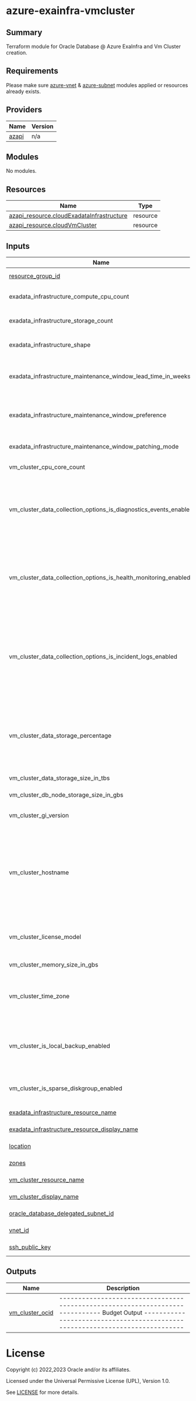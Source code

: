 # azure-exainfra-vmcluster
## Summary

Terraform module for Oracle Database @ Azure ExaInfra and Vm Cluster creation.


<!-- BEGIN_TF_DOCS -->
## Requirements

Please make sure [azure-vnet](../../modules/azure-network/azure-vnet) & [azure-subnet](../../modules/azure-network/azure-subnet) modules applied or resources already exists.

## Providers

| Name                                                | Version |
|-----------------------------------------------------|---------|
| <a name="provider_azapi"></a> [azapi](#provider\_azapi) | n/a |

## Modules

No modules.

## Resources

| Name | Type |
|------|------|
| [azapi_resource.cloudExadataInfrastructure](https://docs.oracle.com/en-us/iaas/odaaz/odaaz-using-terraform.html) | resource |
| [azapi_resource.cloudVmCluster](https://docs.oracle.com/en-us/iaas/odaaz/odaaz-using-terraform.html) | resource |

## Inputs

| Name                                                                                                                                           | Description                                                                                                                                                                                                                                                                                                            | Type     | Default | Required |
|------------------------------------------------------------------------------------------------------------------------------------------------|------------------------------------------------------------------------------------------------------------------------------------------------------------------------------------------------------------------------------------------------------------------------------------------------------------------------|----------|---------|:--------:|
| <a name="resource_group_id"></a> [resource\_group\_id](#input\_resource\_group\_id)                                                            | The Azure Id of resource group                                                                                                                                                                                                                                                                                         | `string` | n/a | yes |
| exadata_infrastructure_compute_cpu_count                                                            | The number of compute servers for the cloud Exadata infrastructure.                                                                                                                                                                                                                                                    | `number` | n/a | yes |
| exadata_infrastructure_storage_count                                                            | The number of storage servers for the Exadata infrastructure                                                                                                                                                                                                                                                           | `number` | n/a | yes |
| exadata_infrastructure_shape                                                            | The shape of the cloud Exadata infrastructure resource. e.g. Exadata.X9M                                                                                                                                                                                                                                               | `string` | n/a | yes |
| exadata_infrastructure_maintenance_window_lead_time_in_weeks                                                            | Lead time window allows user to set a lead time to prepare for a down time. The lead time is in weeks and valid value is between 1 to 4.                                                                                                                                                                               | `number` | n/a | yes |
| exadata_infrastructure_maintenance_window_preference                                                            | The maintenance window scheduling preference.Allowed values are: NO_PREFERENCE, CUSTOM_PREFERENCE.                                                                                                                                                                                                                     | `string` | n/a | yes |
| exadata_infrastructure_maintenance_window_patching_mode                                                            | Cloud Exadata infrastructure node patching method, either ROLLING or NONROLLING.                                                                                                                                                                                                                                       | `string` | n/a | yes |
| vm_cluster_cpu_core_count                                                            | "The number of CPU cores to enable for the VM cluster.                                                                                                                                                                                                                                                                 | `number` | n/a | yes |
| vm_cluster_data_collection_options_is_diagnostics_events_enabled                                                            | Indicates whether diagnostic collection is enabled for the VM cluster/Cloud VM cluster/VMBM DBCS. Enabling diagnostic collection allows you to receive Events service notifications for guest VM issues.                                                                                                               | `bool`   | n/a | yes |
| vm_cluster_data_collection_options_is_health_monitoring_enabled                                                            | Indicates whether health monitoring is enabled for the VM cluster / Cloud VM cluster / VMBM DBCS. Enabling health monitoring allows Oracle to collect diagnostic data and share it with its operations and support personnel.                                                                                          | `bool`   | n/a | yes |
| vm_cluster_data_collection_options_is_incident_logs_enabled                                                            | Indicates whether incident logs and trace collection are enabled for the VM cluster / Cloud VM cluster / VMBM DBCS. Enabling incident logs collection allows Oracle to receive Events service notifications for guest VM issues, collect incident logs and traces, and use them to diagnose issues and resolve them. " | `bool`   | n/a | yes |
| vm_cluster_data_storage_percentage                                                            | The percentage assigned to DATA storage (user data and database files). The remaining percentage is assigned to RECO storage (database redo logs, archive logs, and recovery manager backups). Accepted values are 35, 40, 60 and 80.                                                                                  | `number` | n/a | yes |
| vm_cluster_data_storage_size_in_tbs                                                            | The data disk group size to be allocated in TBs.                                                                                                                                                                                                                                                                       | `string` | n/a | yes |
| vm_cluster_db_node_storage_size_in_gbs                                                            | The local node storage to be allocated in GBs.                                                                                                                                                                                                                                                                         | `string` | n/a | yes |
| vm_cluster_gi_version                                                            | The Oracle Grid Infrastructure software version for the VM cluster.                                                                                                                                                                                                                                                    | `string` | n/a | yes |
| vm_cluster_hostname                                                            | The hostname for the cloud VM cluster. The hostname must begin with an alphabetic character, and can contain alphanumeric characters and hyphens (-). The maximum length of the hostname is 16 characters for bare metal and virtual machine DB systems, and 12 characters for Exadata systems.                        | `string` | n/a | yes |
| vm_cluster_license_model                                                            | The Oracle license model that applies to the VM clusterAllowed values are: LICENSE_INCLUDED, BRING_YOUR_OWN_LICENSE                                                                                                                                                                                                    | `string` | n/a | yes |
| vm_cluster_memory_size_in_gbs                                                            | The memory to be allocated in GBs.                                                                                                                                                                                                                                                                                     | `number` | n/a | yes |
| vm_cluster_time_zone                                                            | The time zone to use for the VM cluster. For details, see https://docs.oracle.com/en-us/iaas/base-database/doc/manage-time-zone.html                                                                                                                                                                                                                                                 | `string` | n/a | yes |
| vm_cluster_is_local_backup_enabled                                                            | If true, database backup on local Exadata storage is configured for the VM cluster. If false, database backup on local Exadata storage is not available in the VM cluster.                                                                                                                                                                                                                                                | `bool`   | n/a | yes |
| vm_cluster_is_sparse_diskgroup_enabled                                                            | If true, the sparse disk group is configured for the VM cluster. If false, the sparse disk group is not created.                                                                                                                                                                                                                                         | `bool`   | n/a | yes |
| <a name="exadata_infrastructure_resource_name"></a> [exadata\_infrastructure\_resource\_name](#input\_exadata\_infrastructure\_resource\_name)                                | The name of the exadata infrastructure                                                                                                                                                                                                                                                                                 | `string` | n/a | yes |
| <a name="exadata_infrastructure_resource_display_name"></a> [exadata\_infrastructure\_resource\_display\_name](#input\_exadata\_infrastructure\_resource\_display\_name) | The display name of the exadata infrastructure                                                                                                                                                                                                                                                                         | `string` | n/a | yes |
| <a name="location"></a> [location](#input\_location)                                                                             | The location of the exadata infrastructure.                                                                                                                                                                                                                                                                            | `string` | n/a | yes |
| <a name="zones"></a> [zones](#input\_zones)                                                                                   | The zone of the exadata infrastructure                                                                                                                                                                                                                                                                                 | `string` | n/a | yes |
| <a name="vm_cluster_resource_name"></a> [vm\_cluster\_resource\_name](#input\_vm\_cluster\_resource\_name)                                          | The resource name of a VM cluster                                                                                                                                                                                                                                                                                      | `string` | n/a | yes |
| <a name="vm_cluster_display_name"></a> [vm\_cluster\_display\_name](#input\_vm\_cluster\_display\_name)                                            | The display name of a VM cluster                                                                                                                                                                                                                                                                                       | `string` | n/a | yes |
| <a name="oracle_database_delegated_subnet_id"></a> [oracle\_database\_delegated\_subnet\_id](#input\_oracle\_database\_delegated\_subnet\_id)                   | Azure Id of the delegated subnet                                                                                                                                                                                                                                                                                       | `string` | n/a | yes |
| <a name="vnet_id"></a> [vnet\_id](#input\_vnet\_id)                                                                              | The Azure id of the virtual network                                                                                                                                                                                                                                                                                    | `string` | n/a | yes |
| <a name="ssh_public_key"></a> [ssh\_public\_key](#input\_ssh\_public\_key)                                                               | The public SSH key for VM cluster                                                                                                                                                                                                                                                                                      | `string` | n/a | yes |

## Outputs

| Name                                                                | Description |
|---------------------------------------------------------------------|-------------|
| <a name="vm_cluster_ocid"></a> [vm\_cluster\_ocid](#output\_vm\_cluster\_ocid) | ----------------------------------------------------------------------------- Budget Output ----------------------------------------------------------------------------- |

# License

Copyright (c) 2022,2023 Oracle and/or its affiliates.

Licensed under the Universal Permissive License (UPL), Version 1.0.

See [LICENSE](../../LICENSE) for more details.